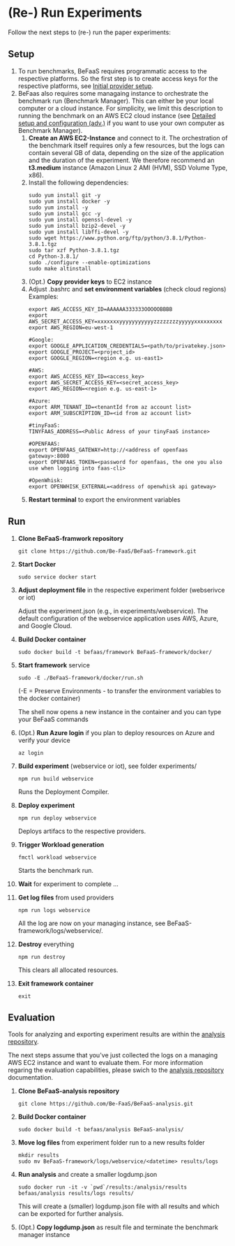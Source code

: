 # (Re-) Run Experiments

Follow the next steps to (re-) run the paper experiments:

## Setup

1. To run benchmarks, BeFaaS requires programmatic access to the respective platforms. So the first step is to create access keys for the respective platforms, see [Initial provider setup](providerSetup.md). 
2. BeFaas also requires some managaing instance to orchestrate the benchmark run (Benchmark Manager). This can either be your local computer or a cloud instance. For simplicity, we limit this description to running the benchmark on an AWS EC2 cloud instance (see [Detailed setup and configuration (adv.)](details.md) if you want to use your own computer as Benchmark Manager).
	1. **Create an AWS EC2-Instance** and connect to it. The orchestration of the benchmark itself requires only a few resources, but the logs can contain several GB of data, depending on the size of the application and the duration of the experiment. We therefore recommend an **t3.medium** instance (Amazon Linux 2 AMI (HVM), SSD Volume Type, x86). 
	2. Install the following dependencies:
		```
		sudo yum install git -y
		sudo yum install docker -y 
		sudo yum install -y 
		sudo yum install gcc -y 
		sudo yum install openssl-devel -y 
		sudo yum install bzip2-devel -y 
		sudo yum install libffi-devel -y
		sudo wget https://www.python.org/ftp/python/3.8.1/Python-3.8.1.tgz
		sudo tar xzf Python-3.8.1.tgz
		cd Python-3.8.1/
		sudo ./configure --enable-optimizations
		sudo make altinstall
		```
	3. (Opt.) **Copy provider keys** to EC2 instance
	4. Adjust .bashrc and **set environment variables** (check cloud regions)
		Examples:
		```
		export AWS_ACCESS_KEY_ID=AAAAAA333333OOOOOBBBB
		export AWS_SECRET_ACCESS_KEY=xxxxxxxyyyyyyyyyyyzzzzzzzzyyyyyxxxxxxxxx
		export AWS_REGION=eu-west-1
		
		#Google:
		export GOOGLE_APPLICATION_CREDENTIALS=<path/to/privatekey.json>
		export GOOGLE_PROJECT=<project_id>
		export GOOGLE_REGION=<region e.g. us-east1>
		
		#AWS:
		export AWS_ACCESS_KEY_ID=<access_key>
		export AWS_SECRET_ACCESS_KEY=<secret_access_key>
		export AWS_REGION=<region e.g. us-east-1>
		
		#Azure:
		export ARM_TENANT_ID=<tenantId from az account list>
		export ARM_SUBSCRIPTION_ID=<id from az account list>
		
		#tinyFaaS:
		TINYFAAS_ADDRESS=<Public Adress of your tinyFaaS instance>
		
		#OPENFAAS:
		export OPENFAAS_GATEWAY=http://<address of openfaas gateway>:8080
		export OPENFAAS_TOKEN=<password for openfaas, the one you also use when logging into faas-cli>
		
		#OpenWhisk:
		export OPENWHISK_EXTERNAL=<address of openwhisk api gateway>
		```
	5. **Restart terminal** to export the environment variables 


## Run

1. **Clone BeFaaS-framwork repository**
	```
	git clone https://github.com/Be-FaaS/BeFaaS-framework.git
	```
	
2. **Start Docker**
	```
	sudo service docker start
	```	
	
3. **Adjust deployment file** in the respective experiment folder (webserivce or iot)

	Adjust the experiment.json (e.g., in experiments/webservice). The default configuration of the webservice application uses AWS, Azure, and Google Cloud.
	
4. **Build Docker container**
	```
	sudo docker build -t befaas/framework BeFaaS-framework/docker/
	```
	
5. **Start framework** service
	```
	sudo -E ./BeFaaS-framework/docker/run.sh
	```
	(-E = Preserve Environments - to transfer the environment variables to the docker container)
	
	The shell now opens a new instance in the container and you can type your BeFaaS commands
6. (Opt.) **Run Azure login** if you plan to deploy resources on Azure and verify your device
	```
	az login
	```

6. **Build experiment** (webservice or iot), see folder experiments/
	```
	npm run build webservice
	```
	Runs the Deployment Compiler.
	
7. **Deploy experiment**
	```
	npm run deploy webservice
	```
	Deploys artifacs to the respective providers. 
	
8. **Trigger Workload generation**
	```
	fmctl workload webservice
	```
	Starts the benchmark run. 
	
9. **Wait** for experiment to complete ... 

10. **Get log files** from used providers
	```
	npm run logs webservice
	```
	All the log are now on your managing instance, see BeFaaS-framework/logs/webservice/<datetime>.
	
11. **Destroy** everything
	```
	npm run destroy
	```
	This clears all allocated resources. 
	
12. **Exit framework container**
	```
	exit
	```


## Evaluation

Tools for analyzing and exporting experiment results are within the [analysis repository](https://github.com/Be-FaaS/BeFaaS-analysis).

The next steps assume that you've just collected the logs on a managing AWS EC2 instance and want to evaluate them. For more information regaring the evaluation capabilities, please swich to the [analysis repository](https://github.com/Be-FaaS/BeFaaS-analysis) documentation.

1. **Clone BeFaaS-analysis repository**
	```
	git clone https://github.com/Be-FaaS/BeFaaS-analysis.git
	```
2. **Build Docker container**
	```
	sudo docker build -t befaas/analysis BeFaaS-analysis/
	```
3. **Move log files** from experiment folder run to a new results folder
	```
	mkdir results
	sudo mv BeFaaS-framework/logs/webservice/<datetime> results/logs
	```
	
4. **Run analysis** and create a smaller logdump.json
	```
	sudo docker run -it -v `pwd`/results:/analysis/results befaas/analysis results/logs results/
	```
	This will create a (smaller) logdump.json file with all results and which can be exported for further analysis.  
	
5. (Opt.) **Copy logdump.json** as result file and terminate the benchmark manager instance 